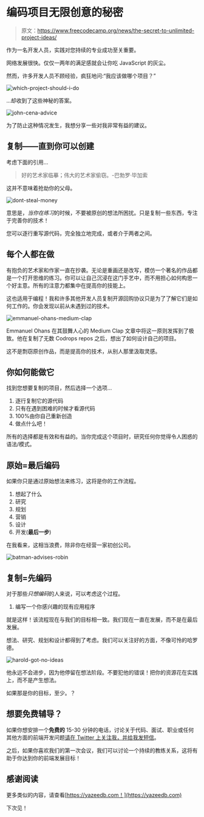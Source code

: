 # 编码项目无限创意的秘密

> 原文：<https://www.freecodecamp.org/news/the-secret-to-unlimited-project-ideas/>

作为一名开发人员，实践对您持续的专业成功至关重要。

网络发展很快。仅仅一两年的满足感就会让你吃 JavaScript 的灰尘。

然而，许多开发人员不顾经验，疯狂地问:“我应该做哪个项目？”

![which-project-should-i-do](img/04377928b32e65fd62264259ba7c50f0.png)

...却收到了这些神秘的答案。

![john-cena-advice](img/89bfccfd85293e4b084f2679ab568c73.png)

为了防止这种情况发生，我想分享一些对我非常有益的建议。

## 复制——直到你可以创建

考虑下面的引用...

> 好的艺术家临摹；伟大的艺术家偷窃。-巴勃罗·毕加索

这并不意味着抢劫你的父母。

![dont-steal-money](img/46d6362af2e5d961fcaabcefbd174347.png)

意思是，*当你在练习*的时候，不要被原创的想法所困扰。只是复制一些东西，专注于完善你的技术！

您可以逐行重写源代码，完全独立地完成，或者介于两者之间。

## 每个人都在做

有抱负的艺术家和作家一直在抄袭。无论是重画还是改写，模仿一个著名的作品都是一个打开思维的练习。你可以让自己沉浸在这门手艺中，而不用担心如何构思一个好主意。所有的注意力都集中在提高你的技能上。

这也适用于编程！我和许多其他开发人员复制开源回购协议只是为了了解它们是如何工作的。你会发现以前从未遇到过的技术。

![emmanuel-ohans-medium-clap](img/713608300d4221d23de3b3903d2de098.png)

Emmanuel Ohans 在其鼓舞人心的 Medium Clap 文章中将这一原则发挥到了极致。他在复制了无数 Codrops repos 之后，想出了如何设计自己的项目。

这不是剽窃原创作品，而是提高你的技术，从别人那里汲取灵感。

## 你如何能做它

找到您想要复制的项目，然后选择一个选项...

1.  逐行复制它的源代码
2.  只有在遇到困难的时候才看源代码
3.  100%由你自己重新创造
4.  做点什么吧！

所有的选择都是有效和有益的。当你完成这个项目时，研究任何你觉得令人困惑的语法/模式。

## 原始=最后编码

如果你只是通过原始想法来练习，这将是你的工作流程。

1.  想起了什么
2.  研究
3.  规划
4.  营销
5.  设计
6.  开发(**最后一步**)

在我看来，这相当浪费，除非你在经营一家初创公司。

![batman-advises-robin](img/bb67a86c4cc0bc8dfcd51937a89bccd2.png)

## 复制=先编码

对于那些*只想编码*的人来说，可以考虑这个过程。

1.  编写一个你感兴趣的现有应用程序

就是这样！该流程现在与我们的目标相一致。我们现在一直在发展，而不是在最后发展。

想法、研究、规划和设计都得到了考虑。我们可以关注好的方面，不像可怜的哈罗德。

![harold-got-no-ideas](img/db930f2af36bbf927448ff3a6ef1082f.png)

他永远不会进步，因为他停留在想法阶段。不要犯他的错误！把你的资源花在实践上，而不是产生想法。

如果那是你的目标，至少。？

## 想要免费辅导？

如果你想安排一个**免费的** 15-30 分钟的电话，讨论关于代码、面试、职业或任何其他方面的前端开发问题[请在 Twitter 上关注我，并给我发短信](https://twitter.com/yazeedBee)。

之后，如果你喜欢我们的第一次会议，我们可以讨论一个持续的教练关系，这将有助于你达到你的前端发展目标！

## 感谢阅读

更多类似的内容，请查看[https://yazeedb.com！](https://yazeedb.com)

下次见！